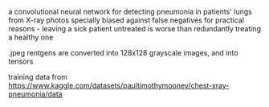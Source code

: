a convolutional neural network for detecting pneumonia in patients' lungs from X-ray photos
specially biased against false negatives for practical reasons - leaving a sick patient untreated is worse than redundantly treating a healthy one

.jpeg rentgens are converted into 128x128 grayscale images, and into tensors

training data from https://www.kaggle.com/datasets/paultimothymooney/chest-xray-pneumonia/data
